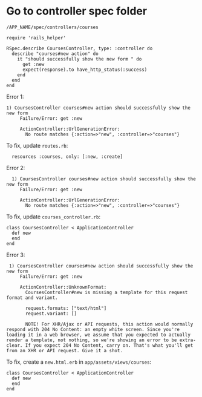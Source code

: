 # Go to controller spec folder

```
/APP_NAME/spec/controllers/courses
```

```
require 'rails_helper'

RSpec.describe CoursesController, type: :controller do
  describe "courses#new action" do
    it "should successfully show the new form " do
      get :new
      expect(response).to have_http_status(:success)
    end
  end
end
```


Error 1:
```
1) CoursesController courses#new action should successfully show the new form 
     Failure/Error: get :new
     
     ActionController::UrlGenerationError:
       No route matches {:action=>"new", :controller=>"courses"}
```

To fix, update `routes.rb`:

```
  resources :courses, only: [:new, :create]
```

Error 2:

```
  1) CoursesController courses#new action should successfully show the new form 
     Failure/Error: get :new
     
     ActionController::UrlGenerationError:
       No route matches {:action=>"new", :controller=>"courses"}
```             

To fix, update `courses_controller.rb`:

```
class CoursesController < ApplicationController
  def new
  end
end
```

Error 3:

```
 1) CoursesController courses#new action should successfully show the new form 
     Failure/Error: get :new
     
     ActionController::UnknownFormat:
       CoursesController#new is missing a template for this request format and variant.
     
       request.formats: ["text/html"]
       request.variant: []
     
       NOTE! For XHR/Ajax or API requests, this action would normally respond with 204 No Content: an empty white screen. Since you're loading it in a web browser, we assume that you expected to actually render a template, not nothing, so we're showing an error to be extra-clear. If you expect 204 No Content, carry on. That's what you'll get from an XHR or API request. Give it a shot.
```             

To fix, create a `new.html.erb` in `app/assets/views/courses`:

```
class CoursesController < ApplicationController
  def new
  end
end
```
